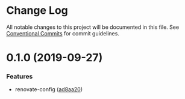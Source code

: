 # Change Log

All notable changes to this project will be documented in this file.
See [Conventional Commits](https://conventionalcommits.org) for commit guidelines.

# 0.1.0 (2019-09-27)

### Features

- renovate-config ([ad8aa20](https://github.com/foray1010/common-presets/commit/ad8aa20))
